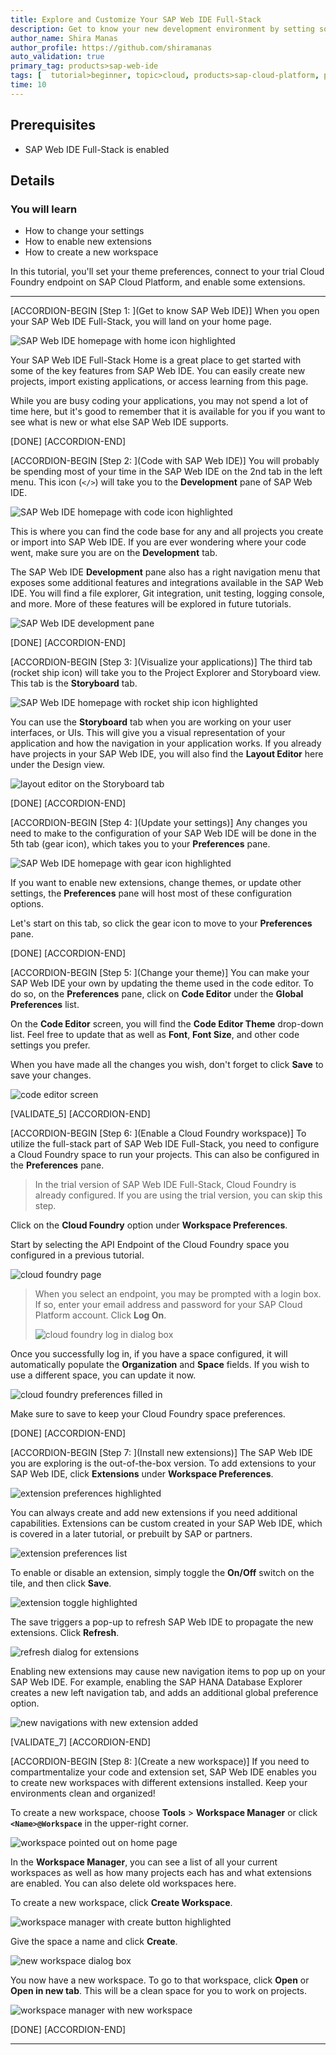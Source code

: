 ```yaml
---
title: Explore and Customize Your SAP Web IDE Full-Stack
description: Get to know your new development environment by setting some of the preferences.
author_name: Shira Manas
author_profile: https://github.com/shiramanas
auto_validation: true
primary_tag: products>sap-web-ide
tags: [  tutorial>beginner, topic>cloud, products>sap-cloud-platform, products>sap-web-ide, tutorial>license ]
time: 10
---
```


## Prerequisites  
 - SAP Web IDE Full-Stack is enabled

## Details
### You will learn  
  - How to change your settings
  - How to enable new extensions
  - How to create a new workspace

 In this tutorial, you'll set your theme preferences, connect to your trial Cloud Foundry endpoint on SAP Cloud Platform, and enable some extensions.

---

[ACCORDION-BEGIN [Step 1: ](Get to know SAP Web IDE)]
When you open your SAP Web IDE Full-Stack, you will land on your home page.

![SAP Web IDE homepage with home icon highlighted](1.png)

Your SAP Web IDE Full-Stack Home is a great place to get started with some of the key features from SAP Web IDE. You can easily create new projects, import existing applications, or access learning from this page.

While you are busy coding your applications, you may not spend a lot of time here, but it's good to remember that it is available for you if you want to see what is new or what else SAP Web IDE supports.

[DONE]
[ACCORDION-END]

[ACCORDION-BEGIN [Step 2: ](Code with SAP Web IDE)]
You will probably be spending most of your time in the SAP Web IDE on the 2nd tab in the left menu. This icon (`</>`) will take you to the **Development** pane of SAP Web IDE.

![SAP Web IDE homepage with code icon highlighted](2.png)

This is where you can find the code base for any and all projects you create or import into SAP Web IDE. If you are ever wondering where your code went, make sure you are on the **Development** tab.

The SAP Web IDE **Development** pane also has a right navigation menu that exposes some additional features and integrations available in the SAP Web IDE. You will find a file explorer, Git integration, unit testing, logging console, and more. More of these features will be explored in future tutorials.

![SAP Web IDE development pane](2a.png)

[DONE]
[ACCORDION-END]


[ACCORDION-BEGIN [Step 3: ](Visualize your applications)]
The third tab (rocket ship icon) will take you to the Project Explorer and Storyboard view. This tab is the **Storyboard** tab.

![SAP Web IDE homepage with rocket ship icon highlighted](3.png)

You can use the **Storyboard** tab when you are working on your user interfaces, or UIs. This will give you a visual representation of your application and how the navigation in your application works. If you already have projects in your SAP Web IDE, you will also find the **Layout Editor** here under the Design view.

![layout editor on the Storyboard tab](3a.png)

[DONE]
[ACCORDION-END]

[ACCORDION-BEGIN [Step 4: ](Update your settings)]
Any changes you need to make to the configuration of your SAP Web IDE will be done in the 5th tab (gear icon), which takes you to your **Preferences** pane.

![SAP Web IDE homepage with gear icon highlighted](5.png)

If you want to enable new extensions, change themes, or update other settings, the **Preferences** pane will host most of these configuration options.

Let's start on this tab, so click the gear icon to move to your **Preferences** pane.

[DONE]
[ACCORDION-END]

[ACCORDION-BEGIN [Step 5: ](Change your theme)]
You can make your SAP Web IDE your own by updating the theme used in the code editor. To do so, on the **Preferences** pane, click on **Code Editor** under the **Global Preferences** list.

On the **Code Editor** screen, you will find the **Code Editor Theme** drop-down list. Feel free to update that as well as **Font**, **Font Size**, and other code settings you prefer.

When you have made all the changes you wish, don't forget to click **Save** to save your changes.

![code editor screen](6.png)

[VALIDATE_5]
[ACCORDION-END]

[ACCORDION-BEGIN [Step 6: ](Enable a Cloud Foundry workspace)]
To utilize the full-stack part of SAP Web IDE Full-Stack, you need to configure a Cloud Foundry space to run your projects. This can also be configured in the **Preferences** pane.

> In the trial version of SAP Web IDE Full-Stack, Cloud Foundry is already configured. If you are using the trial version, you can skip this step.

Click on the **Cloud Foundry** option under **Workspace Preferences**.

Start by selecting the API Endpoint of the Cloud Foundry space you configured in a previous tutorial.

![cloud foundry page](9.png)

>When you select an endpoint, you may be prompted with a login box. If so, enter your email address and password for your SAP Cloud Platform account. Click **Log On**.
>
>![cloud foundry log in dialog box](10.png)

Once you successfully log in, if you have a space configured, it will automatically populate the **Organization** and **Space** fields. If you wish to use a different space, you can update it now.

![cloud foundry preferences filled in](11.png)

Make sure to save to keep your Cloud Foundry space preferences.

[DONE]
[ACCORDION-END]

[ACCORDION-BEGIN [Step 7: ](Install new extensions)]
The SAP Web IDE you are exploring is the out-of-the-box version. To add extensions to your SAP Web IDE, click **Extensions** under **Workspace Preferences**.

![extension preferences highlighted](12.png)

You can always create and add new extensions if you need additional capabilities. Extensions can be custom created in your SAP Web IDE, which is covered in a later tutorial, or prebuilt by SAP or partners.

![extension preferences list](13.png)

To enable or disable an extension, simply toggle the **On/Off** switch on the tile, and then click **Save**.

![extension toggle highlighted ](14.png)

The save triggers a pop-up to refresh SAP Web IDE to propagate the new extensions. Click **Refresh**.

![refresh dialog for extensions](15.png)

Enabling new extensions may cause new navigation items to pop up on your SAP Web IDE. For example, enabling the SAP HANA Database Explorer creates a new left navigation tab, and adds an additional global preference option.

![new navigations with new extension added](16.png)

[VALIDATE_7]
[ACCORDION-END]

[ACCORDION-BEGIN [Step 8: ](Create a new workspace)]
If you need to compartmentalize your code and extension set, SAP Web IDE enables you to create new workspaces with different extensions installed. Keep your environments clean and organized!

To create a new workspace, choose **Tools** > **Workspace Manager** or click **`<Name>@Workspace`** in the upper-right corner.

![workspace pointed out on home page](17.png)

In the **Workspace Manager**, you can see a list of all your current workspaces as well as how many projects each has and what extensions are enabled. You can also delete old workspaces here.

To create a new workspace, click **Create Workspace**.

![workspace manager with create button highlighted](19.png)

Give the space a name and click **Create**.

![new workspace dialog box](20.png)

You now have a new workspace. To go to that workspace, click **Open** or **Open in new tab**. This will be a clean space for you to work on projects.

![workspace manager with new workspace](21.png)

[DONE]
[ACCORDION-END]

---

